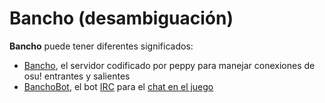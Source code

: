 # Bancho (desambiguación)

**Bancho** puede tener diferentes significados:

- [Bancho](/wiki/Bancho_(server)), el servidor codificado por peppy para manejar conexiones de osu! entrantes y salientes
- [BanchoBot](/wiki/BanchoBot), el bot [IRC](/wiki/Community/Internet_Relay_Chat) para el [chat en el juego](/wiki/Client/Interface/Chat_console)
